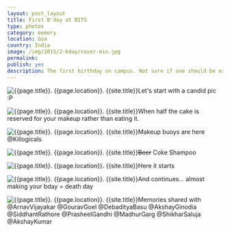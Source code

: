 ```yaml
---
layout: post_layout
title: First B'day at BITS
type: photos
category: memory
location: Goa
country: India
image: /img/2015/2-bday/cover-min.jpg
permalink:
publish: yes
description: The first birthday on campus. Not sure if one should be excited about the celebration or scared about the GPL (birthday-bombs) that come free with it.
---
```

<!-- http://compressjpeg.com -->
<!-- http://compressimage.toolur.com/ 1024, 400-->
<p class="center"><img src="{{site.baseurl}}/img/2015/2-bday/cover.jpg" alt="{{page.title}}. {{page.location}}. {{site.title}}" title="{{page.title}}">Let's start with a candid pic :P</p>

<p class="center"><img src="{{site.baseurl}}/img/2015/2-bday/1.jpg" alt="{{page.title}}. {{page.location}}. {{site.title}}" title="{{page.title}}">When half the cake is reserved for your makeup rather than eating it.</p>

<p class="center"><img src="{{site.baseurl}}/img/2015/2-bday/2.jpg" alt="{{page.title}}. {{page.location}}. {{site.title}}" title="{{page.title}}">Makeup buoys are here @Killogicals</p>

<p class="center"><img src="{{site.baseurl}}/img/2015/2-bday/3.jpg" alt="{{page.title}}. {{page.location}}. {{site.title}}" title="{{page.title}}"><del>Beer</del> Coke Shampoo</p>

<p class="center"><img src="{{site.baseurl}}/img/2015/2-bday/4.jpg" alt="{{page.title}}. {{page.location}}. {{site.title}}" title="{{page.title}}">Here it starts</p>

<p class="center"><img src="{{site.baseurl}}/img/2015/2-bday/5.jpg" alt="{{page.title}}. {{page.location}}. {{site.title}}" title="{{page.title}}">And continues... almost making your bday = death day</p>

<p class="center"><img src="{{site.baseurl}}/img/2015/2-bday/6.jpg" alt="{{page.title}}. {{page.location}}. {{site.title}}" title="{{page.title}}">Memories shared with @ArnavVijayakar @GouravGoel @DebadityaBasu @AkshayGinodia @SiddhantRathore @PrasheelGandhi @MadhurGarg @ShikharSaluja @AkshayKumar</p>